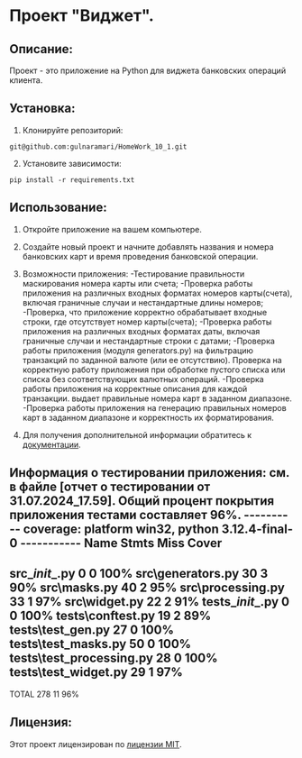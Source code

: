 # Проект "Виджет".

## Описание:
Проект - это приложение на Python для виджета банковских операций клиента.

## Установка:
1. Клонируйте репозиторий:
```
git@github.com:gulnaramari/HomeWork_10_1.git
```
2. Установите зависимости:
```
pip install -r requirements.txt

```
## Использование:
1. Откройте приложение на вашем компьютере.
2. Создайте новый проект и начните добавлять названия и номера банковских карт и время проведения банковской операции. 
3. Возможности приложения:
-Тестирование правильности маскирования номера карты или счета;
-Проверка работы приложения на различных входных форматах номеров карты(счета), включая граничные случаи и нестандартные длины номеров;
-Проверка, что приложение корректно обрабатывает входные строки, где отсутствует номер карты(счета);
-Проверка работы приложения на различных входных форматах даты, включая граничные случаи и нестандартные строки с датами;
-Проверка работы приложения (модуля generators.py) на фильтрацию транзакций по заданной валюте (или ее отсутствию). Проверка на
корректную работу приложения при обработке пустого списка или списка без соответствующих валютных операций. 
-Проверка работы приложения на корректные описания для каждой транзакции.
выдает правильные номера карт в заданном диапазоне.
-Проверка работы приложения на генерацию правильных номеров карт в заданном диапазоне и корректность их форматирования.

4. Для получения дополнительной информации обратитесь к [документации](docs/README.md).

Информация о тестировании приложения:
см. в файле [отчет о тестировании от 31.07.2024_17.59].
Общий процент покрытия приложения тестами составляет 96%.
---------- coverage: platform win32, python 3.12.4-final-0 -----------
Name                       Stmts   Miss  Cover
----------------------------------------------
src\__init__.py                0      0   100%
src\generators.py             30      3    90%
src\masks.py                  40      2    95%
src\processing.py             33      1    97%
src\widget.py                 22      2    91%
tests\__init__.py              0      0   100%
tests\conftest.py             19      2    89%
tests\test_gen.py             27      0   100%
tests\test_masks.py           50      0   100%
tests\test_processing.py      28      0   100%
tests\test_widget.py          29      1    97%
----------------------------------------------
TOTAL                        278     11    96%





## Лицензия:

Этот проект лицензирован по [лицензии MIT](LICENSE).